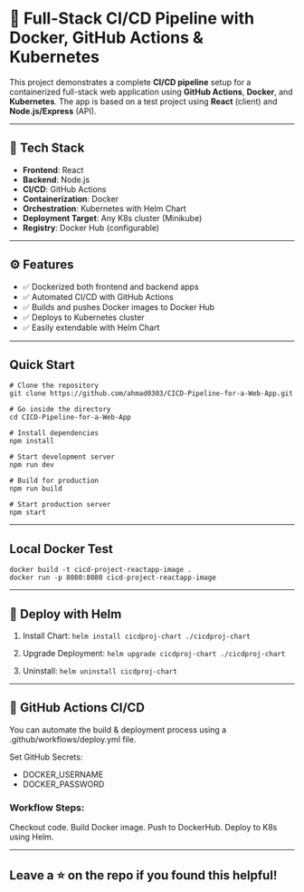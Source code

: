 # 🚀 Full-Stack CI/CD Pipeline with Docker, GitHub Actions & Kubernetes

This project demonstrates a complete **CI/CD pipeline** setup for a containerized full-stack web application using **GitHub Actions**, **Docker**, and **Kubernetes**. The app is based on a test project using **React** (client) and **Node.js/Express** (API).

---

## 🧱 Tech Stack

- **Frontend**: React
- **Backend**: Node.js
- **CI/CD**: GitHub Actions
- **Containerization**: Docker
- **Orchestration**: Kubernetes with Helm Chart
- **Deployment Target**: Any K8s cluster (Minikube)
- **Registry**: Docker Hub (configurable)

---

## ⚙️ Features

- ✅ Dockerized both frontend and backend apps
- ✅ Automated CI/CD with GitHub Actions
- ✅ Builds and pushes Docker images to Docker Hub
- ✅ Deploys to Kubernetes cluster
- ✅ Easily extendable with Helm Chart

---

## Quick Start
```
# Clone the repository
git clone https://github.com/ahmad0303/CICD-Pipeline-for-a-Web-App.git

# Go inside the directory
cd CICD-Pipeline-for-a-Web-App

# Install dependencies
npm install

# Start development server
npm run dev

# Build for production
npm run build

# Start production server
npm start
```
---

## Local Docker Test
```
docker build -t cicd-project-reactapp-image .
docker run -p 8080:8080 cicd-project-reactapp-image
```

---

## 🚀 Deploy with Helm

1. Install Chart:
```helm install cicdproj-chart ./cicdproj-chart```

2. Upgrade Deployment:
```helm upgrade cicdproj-chart ./cicdproj-chart```

3. Uninstall:
```helm uninstall cicdproj-chart```

---

## 🔐 GitHub Actions CI/CD
You can automate the build & deployment process using a .github/workflows/deploy.yml file.

Set GitHub Secrets:
- DOCKER_USERNAME
- DOCKER_PASSWORD

### Workflow Steps:
Checkout code.
Build Docker image.
Push to DockerHub.
Deploy to K8s using Helm.

---

## Leave a ⭐ on the repo if you found this helpful!